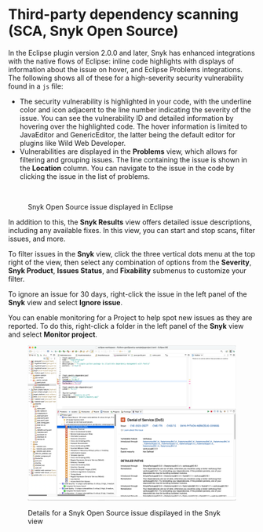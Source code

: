 # Third-party dependency scanning (SCA, Snyk Open Source)

In the Eclipse plugin version 2.0.0 and later, Snyk has enhanced integrations with the native flows of Eclipse: inline code highlights with displays of information about the issue on hover, and Eclipse Problems integrations. The following shows all of these for a high-severity security vulnerability found in a `js` file:

* The security vulnerability is highlighted in your code, with the underline color and icon adjacent to the line number indicating the severity of the issue. You can see the vulnerability ID and detailed information by hovering over the highlighted code. The hover information is limited to JavaEditor and GenericEditor, the latter being the default editor for plugins like Wild Web Developer.
* Vulnerabilities are displayed in the **Problems** view, which allows for filtering and grouping issues. The line containing the issue is shown in the **Location** column. You can navigate to the issue in the code by clicking the issue in the list of problems.

<figure><img src="../../../.gitbook/assets/image (267) (1) (1) (1).png" alt=""><figcaption><p>Snyk Open Source issue displayed in Eclipse</p></figcaption></figure>

In addition to this, the **Snyk Results** view offers detailed issue descriptions, including any available fixes. In this view, you can start and stop scans, filter issues, and more.&#x20;

To filter issues in the **Snyk** view, click the three vertical dots menu at the top right of the view, then select any combination of options from the **Severity**, **Snyk Product**, **Issues Status**, and **Fixability** submenus to customize your filter.

To ignore an issue for 30 days, right-click the issue in the left panel of the **Snyk** view and select **Ignore issue**.

You can enable monitoring for a Project to help spot new issues as they are reported. To do this, right-click a folder in the left panel of the **Snyk** view and select **Monitor project**.&#x20;

<figure><img src="../../../.gitbook/assets/image (649).png" alt=""><figcaption><p>Details for a Snyk Open Source issue dispilayed in the Snyk view</p></figcaption></figure>
